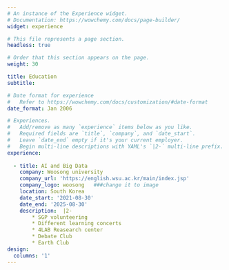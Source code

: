 ```yaml
---
# An instance of the Experience widget.
# Documentation: https://wowchemy.com/docs/page-builder/
widget: experience

# This file represents a page section.
headless: true

# Order that this section appears on the page.
weight: 30

title: Education
subtitle:

# Date format for experience
#   Refer to https://wowchemy.com/docs/customization/#date-format
date_format: Jan 2006

# Experiences.
#   Add/remove as many `experience` items below as you like.
#   Required fields are `title`, `company`, and `date_start`.
#   Leave `date_end` empty if it's your current employer.
#   Begin multi-line descriptions with YAML's `|2-` multi-line prefix.
experience:
        
  - title: AI and Big Data
    company: Woosong university
    company_url: 'https://english.wsu.ac.kr/main/index.jsp'
    company_logo: woosong   ###change it to image 
    location: South Korea
    date_start: '2021-08-30'
    date_end: '2025-08-30'
    description:  |2-
        * SGP volunteering
        * Different learning concerts
        * 4LAB Reasearch center
        * Debate Club
        * Earth Club
design:
  columns: '1'
---
```

